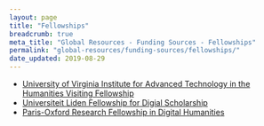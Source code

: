 ```yaml
---
layout: page
title: "Fellowships"
breadcrumb: true
meta_title: "Global Resources - Funding Sources - Fellowships"
permalink: "global-resources/funding-sources/fellowships/"
date_updated: 2019-08-29
---
```


 -  [University of Virginia Institute for Advanced Technology in the Humanities Visiting Fellowship](http://www.iath.virginia.edu/other_fellows.html)
 -  [Universiteit Liden Fellowship for Digial Scholarship](https://www.library.universiteitleiden.nl/special-collections/research-in-special-collections/elsevier-fellowship)
 -  [Paris-Oxford Research Fellowship in Digital Humanities](http://www.culturesofknowledge.org/?p=10822)
